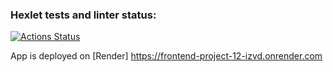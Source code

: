 ### Hexlet tests and linter status:

[![Actions Status](https://github.com/user-3a9afc676c66a4ad/frontend-project-12/actions/workflows/hexlet-check.yml/badge.svg)](https://github.com/user-3a9afc676c66a4ad/frontend-project-12/actions)

App is deployed on [Render] https://frontend-project-12-izvd.onrender.com
